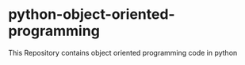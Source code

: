 # python-object-oriented-programming
This Repository contains object oriented programming code in python
